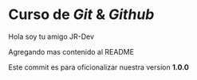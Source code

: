 # Curso de _Git_ & _Github_

Hola soy tu amigo JR-Dev 

Agregando mas contenido al README

Este commit es para oficionalizar nuestra version **1.0.0**